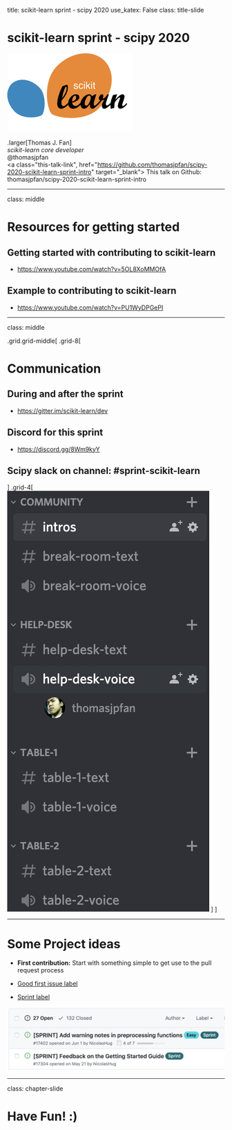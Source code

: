 title: scikit-learn sprint - scipy 2020
use_katex: False
class: title-slide

# scikit-learn sprint - scipy 2020

![](images/scikit-learn-logo.png)

.larger[Thomas J. Fan]<br>
*scikit-learn core developer*<br>
@thomasjpfan<br>
<a href="https://www.github.com/thomasjpfan" target="_blank"><span class="icon icon-github icon-left"></span></a>
<a href="https://www.twitter.com/thomasjpfan" target="_blank"><span class="icon icon-twitter"></span></a>
<a class="this-talk-link", href="https://github.com/thomasjpfan/scipy-2020-scikit-learn-sprint-intro" target="_blank">
This talk on Github: thomasjpfan/scipy-2020-scikit-learn-sprint-intro</a>

---

class: middle

# Resources for getting started

## Getting started with contributing to scikit-learn
- https://www.youtube.com/watch?v=5OL8XoMMOfA

## Example to contributing to scikit-learn
- https://www.youtube.com/watch?v=PU1WyDPGePI

---

class: middle

.grid.grid-middle[
.grid-8[
# Communication

## During and after the sprint
- https://gitter.im/scikit-learn/dev

## Discord for this sprint
- https://discord.gg/8Wm9kyY

## Scipy slack on channel: #sprint-scikit-learn
]
.grid-4[
![:scale 90%](images/discord.png)
]
]

---

# Some Project ideas


- **First contribution:** Start with something simple to get use to the pull request process

- [Good first issue label](https://github.com/scikit-learn/scikit-learn/issues?q=is%3Aopen+is%3Aissue+label%3A%22good+first+issue%22)
- [Sprint label](https://github.com/scikit-learn/scikit-learn/issues?q=is%3Aopen+is%3Aissue+label%3ASprint+)

![:scale 90%](images/sprint-label.png)

---

class: chapter-slide

# Have Fun! :)
